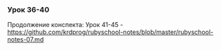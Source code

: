 ### Урок 36-40


Продолжение конспекта: Урок 41-45 - https://github.com/krdprog/rubyschool-notes/blob/master/rubyschool-notes-07.md
